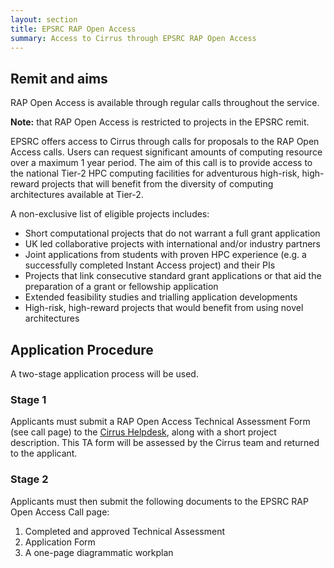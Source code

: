 ```yaml
---
layout: section
title: EPSRC RAP Open Access
summary: Access to Cirrus through EPSRC RAP Open Access
---
```


Remit and aims
--------------

RAP Open Access is available through regular calls throughout the service.

**Note:** that RAP Open Access is restricted to projects in the EPSRC remit.

EPSRC offers access to Cirrus through calls for proposals to the RAP
Open Access calls. Users can request significant amounts of computing
resource over a maximum 1 year period. The aim of this call is to provide
access to the national Tier-2 HPC computing facilities for adventurous
high-risk, high-reward projects that will benefit from the diversity of
computing architectures available at Tier-2.

A non-exclusive list of eligible projects includes:

* Short computational projects that do not warrant a full grant application
* UK led collaborative projects with international and/or industry partners
* Joint applications from students with proven HPC experience (e.g. a
  successfully completed Instant Access project) and their PIs
* Projects that link consecutive standard grant applications or that aid the
  preparation of a grant or fellowship application
* Extended feasibility studies and trialling application developments
* High-risk, high-reward projects that would benefit from using novel architectures

Application Procedure
---------------------

A two-stage application process will be used.

### Stage 1

Applicants must submit a RAP Open Access Technical Assessment Form (see call page) to the
[Cirrus Helpdesk](../support/), along with a short project
description. This TA form will be assessed by the Cirrus team and returned to the applicant.

### Stage 2

Applicants must then submit the following documents to the EPSRC RAP Open Access Call page:

1. Completed and approved Technical Assessment
2. Application Form
3. A one-page diagrammatic workplan
